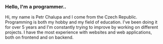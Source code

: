 ### Hello, I'm a programmer..

Hi, my name is Petr Chalupa and I come from the Czech Republic. Programming is both my hobby and my field of education. I've been doing it for over 5 years and I'm
constantly trying to improve by working on different projects. I have the most experience with websites and web applications, both on frontend and on backend.
